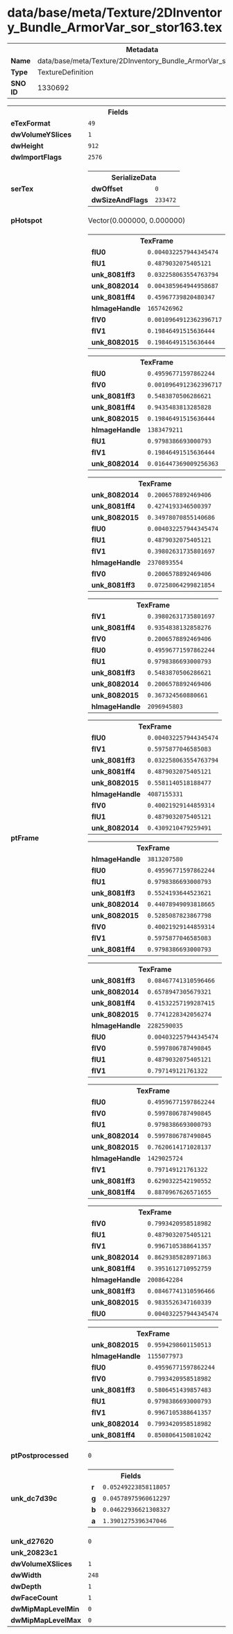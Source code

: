 <h1>data/base/meta/Texture/2DInventory_Bundle_ArmorVar_sor_stor163.tex</h1><table><tr><th colspan="100%">Metadata</th></tr><tr><td><b>Name</b></td><td>data/base/meta/Texture/2DInventory_Bundle_ArmorVar_sor_stor163.tex</td></tr><tr><td><b>Type</b></td><td>TextureDefinition</td></tr><tr><td><b>SNO ID</b></td><td>1330692</td></tr></table>

<table><tr><th colspan="100%">Fields</th></tr><tr><td><b>eTexFormat</b></td><td><code>49</code></td></tr><tr><td><b>dwVolumeYSlices</b></td><td><code>1</code></td></tr><tr><td><b>dwHeight</b></td><td><code>912</code></td></tr><tr><td><b>dwImportFlags</b></td><td><code>2576</code></td></tr><tr><td><b>serTex</b></td><td><table><tr><th colspan="100%">SerializeData</th></tr><tr><td><b>dwOffset</b></td><td><code>0</code></td></tr><tr><td><b>dwSizeAndFlags</b></td><td><code>233472</code></td></tr></table>


</td></tr><tr><td><b>pHotspot</b></td><td>Vector(0.000000, 0.000000)</td></tr><tr><td><b>ptFrame</b></td><td><table><tr><th colspan="100%">TexFrame</th></tr><tr><td><b>flU0</b></td><td><code>0.004032257944345474</code></td></tr><tr><td><b>flU1</b></td><td><code>0.4879032075405121</code></td></tr><tr><td><b>unk_8081ff3</b></td><td><code>0.032258063554763794</code></td></tr><tr><td><b>unk_8082014</b></td><td><code>0.004385964944958687</code></td></tr><tr><td><b>unk_8081ff4</b></td><td><code>0.45967739820480347</code></td></tr><tr><td><b>hImageHandle</b></td><td><code>1657426962</code></td></tr><tr><td><b>flV0</b></td><td><code>0.0010964912362396717</code></td></tr><tr><td><b>flV1</b></td><td><code>0.19846491515636444</code></td></tr><tr><td><b>unk_8082015</b></td><td><code>0.19846491515636444</code></td></tr></table>


<table><tr><th colspan="100%">TexFrame</th></tr><tr><td><b>flU0</b></td><td><code>0.49596771597862244</code></td></tr><tr><td><b>flV0</b></td><td><code>0.0010964912362396717</code></td></tr><tr><td><b>unk_8081ff3</b></td><td><code>0.5483870506286621</code></td></tr><tr><td><b>unk_8081ff4</b></td><td><code>0.9435483813285828</code></td></tr><tr><td><b>unk_8082015</b></td><td><code>0.19846491515636444</code></td></tr><tr><td><b>hImageHandle</b></td><td><code>1383479211</code></td></tr><tr><td><b>flU1</b></td><td><code>0.9798386693000793</code></td></tr><tr><td><b>flV1</b></td><td><code>0.19846491515636444</code></td></tr><tr><td><b>unk_8082014</b></td><td><code>0.016447369009256363</code></td></tr></table>


<table><tr><th colspan="100%">TexFrame</th></tr><tr><td><b>unk_8082014</b></td><td><code>0.2006578892469406</code></td></tr><tr><td><b>unk_8081ff4</b></td><td><code>0.4274193346500397</code></td></tr><tr><td><b>unk_8082015</b></td><td><code>0.34978070855140686</code></td></tr><tr><td><b>flU0</b></td><td><code>0.004032257944345474</code></td></tr><tr><td><b>flU1</b></td><td><code>0.4879032075405121</code></td></tr><tr><td><b>flV1</b></td><td><code>0.39802631735801697</code></td></tr><tr><td><b>hImageHandle</b></td><td><code>2370893554</code></td></tr><tr><td><b>flV0</b></td><td><code>0.2006578892469406</code></td></tr><tr><td><b>unk_8081ff3</b></td><td><code>0.07258064299821854</code></td></tr></table>


<table><tr><th colspan="100%">TexFrame</th></tr><tr><td><b>flV1</b></td><td><code>0.39802631735801697</code></td></tr><tr><td><b>unk_8081ff4</b></td><td><code>0.9354838132858276</code></td></tr><tr><td><b>flV0</b></td><td><code>0.2006578892469406</code></td></tr><tr><td><b>flU0</b></td><td><code>0.49596771597862244</code></td></tr><tr><td><b>flU1</b></td><td><code>0.9798386693000793</code></td></tr><tr><td><b>unk_8081ff3</b></td><td><code>0.5483870506286621</code></td></tr><tr><td><b>unk_8082014</b></td><td><code>0.2006578892469406</code></td></tr><tr><td><b>unk_8082015</b></td><td><code>0.367324560880661</code></td></tr><tr><td><b>hImageHandle</b></td><td><code>2096945803</code></td></tr></table>


<table><tr><th colspan="100%">TexFrame</th></tr><tr><td><b>flU0</b></td><td><code>0.004032257944345474</code></td></tr><tr><td><b>flV1</b></td><td><code>0.5975877046585083</code></td></tr><tr><td><b>unk_8081ff3</b></td><td><code>0.032258063554763794</code></td></tr><tr><td><b>unk_8081ff4</b></td><td><code>0.4879032075405121</code></td></tr><tr><td><b>unk_8082015</b></td><td><code>0.5581140518188477</code></td></tr><tr><td><b>hImageHandle</b></td><td><code>4087155331</code></td></tr><tr><td><b>flV0</b></td><td><code>0.40021929144859314</code></td></tr><tr><td><b>flU1</b></td><td><code>0.4879032075405121</code></td></tr><tr><td><b>unk_8082014</b></td><td><code>0.4309210479259491</code></td></tr></table>


<table><tr><th colspan="100%">TexFrame</th></tr><tr><td><b>hImageHandle</b></td><td><code>3813207580</code></td></tr><tr><td><b>flU0</b></td><td><code>0.49596771597862244</code></td></tr><tr><td><b>flU1</b></td><td><code>0.9798386693000793</code></td></tr><tr><td><b>unk_8081ff3</b></td><td><code>0.5524193644523621</code></td></tr><tr><td><b>unk_8082014</b></td><td><code>0.44078949093818665</code></td></tr><tr><td><b>unk_8082015</b></td><td><code>0.5285087823867798</code></td></tr><tr><td><b>flV0</b></td><td><code>0.40021929144859314</code></td></tr><tr><td><b>flV1</b></td><td><code>0.5975877046585083</code></td></tr><tr><td><b>unk_8081ff4</b></td><td><code>0.9798386693000793</code></td></tr></table>


<table><tr><th colspan="100%">TexFrame</th></tr><tr><td><b>unk_8081ff3</b></td><td><code>0.08467741310596466</code></td></tr><tr><td><b>unk_8082014</b></td><td><code>0.6578947305679321</code></td></tr><tr><td><b>unk_8081ff4</b></td><td><code>0.41532257199287415</code></td></tr><tr><td><b>unk_8082015</b></td><td><code>0.7741228342056274</code></td></tr><tr><td><b>hImageHandle</b></td><td><code>2282590035</code></td></tr><tr><td><b>flU0</b></td><td><code>0.004032257944345474</code></td></tr><tr><td><b>flV0</b></td><td><code>0.5997806787490845</code></td></tr><tr><td><b>flU1</b></td><td><code>0.4879032075405121</code></td></tr><tr><td><b>flV1</b></td><td><code>0.797149121761322</code></td></tr></table>


<table><tr><th colspan="100%">TexFrame</th></tr><tr><td><b>flU0</b></td><td><code>0.49596771597862244</code></td></tr><tr><td><b>flV0</b></td><td><code>0.5997806787490845</code></td></tr><tr><td><b>flU1</b></td><td><code>0.9798386693000793</code></td></tr><tr><td><b>unk_8082014</b></td><td><code>0.5997806787490845</code></td></tr><tr><td><b>unk_8082015</b></td><td><code>0.7620614171028137</code></td></tr><tr><td><b>hImageHandle</b></td><td><code>1429025724</code></td></tr><tr><td><b>flV1</b></td><td><code>0.797149121761322</code></td></tr><tr><td><b>unk_8081ff3</b></td><td><code>0.6290322542190552</code></td></tr><tr><td><b>unk_8081ff4</b></td><td><code>0.8870967626571655</code></td></tr></table>


<table><tr><th colspan="100%">TexFrame</th></tr><tr><td><b>flV0</b></td><td><code>0.7993420958518982</code></td></tr><tr><td><b>flU1</b></td><td><code>0.4879032075405121</code></td></tr><tr><td><b>flV1</b></td><td><code>0.9967105388641357</code></td></tr><tr><td><b>unk_8082014</b></td><td><code>0.8629385828971863</code></td></tr><tr><td><b>unk_8081ff4</b></td><td><code>0.3951612710952759</code></td></tr><tr><td><b>hImageHandle</b></td><td><code>2008642284</code></td></tr><tr><td><b>unk_8081ff3</b></td><td><code>0.08467741310596466</code></td></tr><tr><td><b>unk_8082015</b></td><td><code>0.9835526347160339</code></td></tr><tr><td><b>flU0</b></td><td><code>0.004032257944345474</code></td></tr></table>


<table><tr><th colspan="100%">TexFrame</th></tr><tr><td><b>unk_8082015</b></td><td><code>0.9594298601150513</code></td></tr><tr><td><b>hImageHandle</b></td><td><code>1155077973</code></td></tr><tr><td><b>flU0</b></td><td><code>0.49596771597862244</code></td></tr><tr><td><b>flV0</b></td><td><code>0.7993420958518982</code></td></tr><tr><td><b>unk_8081ff3</b></td><td><code>0.5806451439857483</code></td></tr><tr><td><b>flU1</b></td><td><code>0.9798386693000793</code></td></tr><tr><td><b>flV1</b></td><td><code>0.9967105388641357</code></td></tr><tr><td><b>unk_8082014</b></td><td><code>0.7993420958518982</code></td></tr><tr><td><b>unk_8081ff4</b></td><td><code>0.8508064150810242</code></td></tr></table>


</td></tr><tr><td><b>ptPostprocessed</b></td><td><code>0</code></td></tr><tr><td><b>unk_dc7d39c</b></td><td><table><tr><th colspan="100%">Fields</th></tr><tr><td><b>r</b></td><td><code>0.05249223858118057</code></td></tr><tr><td><b>g</b></td><td><code>0.04578975960612297</code></td></tr><tr><td><b>b</b></td><td><code>0.04622936621308327</code></td></tr><tr><td><b>a</b></td><td><code>1.3901275396347046</code></td></tr></table>

</td></tr><tr><td><b>unk_d27620</b></td><td><code>0</code></td></tr><tr><td><b>unk_20823c1</b></td><td></td></tr><tr><td><b>dwVolumeXSlices</b></td><td><code>1</code></td></tr><tr><td><b>dwWidth</b></td><td><code>248</code></td></tr><tr><td><b>dwDepth</b></td><td><code>1</code></td></tr><tr><td><b>dwFaceCount</b></td><td><code>1</code></td></tr><tr><td><b>dwMipMapLevelMin</b></td><td><code>0</code></td></tr><tr><td><b>dwMipMapLevelMax</b></td><td><code>0</code></td></tr></table>

